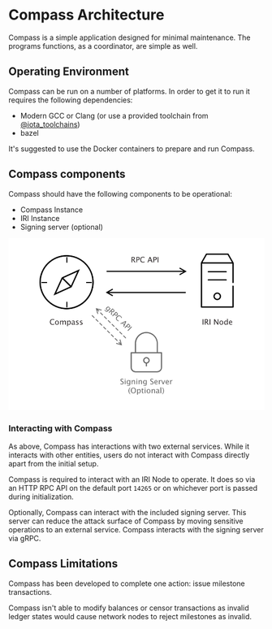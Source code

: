 # Compass Architecture

Compass is a simple application designed for minimal maintenance. The programs functions, as a coordinator, are simple as well.

## Operating Environment

Compass can be run on a number of platforms. In order to get it to run it requires the following dependencies:
- Modern GCC or Clang (or use a provided toolchain from [@iota_toolchains](https://github.com/iotaledger/toolchains))
- bazel

It's suggested to use the Docker containers to prepare and run Compass. 

## Compass components
Compass should have the following components to be operational: 
- Compass Instance
- IRI Instance
- Signing server (optional)

![System diagram of the Compass](../compass.png)

### Interacting with Compass 
As above, Compass has interactions with two external services. While it interacts with other entities, users do not interact with Compass directly apart from the initial setup.

Compass is required to interact with an IRI Node to operate. It does so via an HTTP RPC API on the default port `14265` or on whichever port is passed during initialization. 

Optionally, Compass can interact with the included signing server. This server can reduce the attack surface of Compass by moving sensitive operations to an external service. Compass interacts with the signing server via gRPC.

## Compass Limitations
Compass has been developed to complete one action: issue milestone transactions. 

Compass isn't able to modify balances or censor transactions as invalid ledger states would cause network nodes to reject milestones as invalid.
